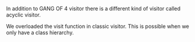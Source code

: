 In addition to GANG OF 4 visitor there is a different kind of visitor called acyclic visitor.

We overloaded the visit function in classic visitor. This is possible when we only have a class hierarchy.
